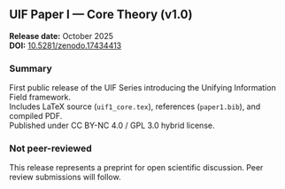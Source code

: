 ## UIF Paper I — Core Theory (v1.0)
**Release date:** October 2025  
**DOI:** [10.5281/zenodo.17434413](https://doi.org/10.5281/zenodo.17434413)

### Summary
First public release of the UIF Series introducing the Unifying Information Field framework.  
Includes LaTeX source (`uif1_core.tex`), references (`paper1.bib`), and compiled PDF.  
Published under CC BY-NC 4.0 / GPL 3.0 hybrid license.

### Not peer-reviewed
This release represents a preprint for open scientific discussion. Peer review submissions will follow.
